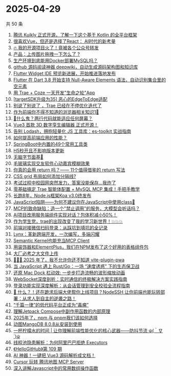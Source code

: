 # 2025-04-29

共 50 条

<!-- BEGIN JUEJIN -->
<!-- 最后更新时间 2025-04-29 01:11:07 +0800 -->
1. [腾讯 Kuikly 正式开源，了解一下这个基于 Kotlin 的全平台框架](https://juejin.cn/post/7497558282410115091)
1. [很喜欢Vue，但还是选择了React： AI时代的新考量](https://juejin.cn/post/7497174194715852815)
1. [🔥 我的开源项目火了！竟被各个公众号转发](https://juejin.cn/post/7497183377655087158)
1. [产品：上传图片拖拽一下怎么了 ? ](https://juejin.cn/post/7497597555347259443)
1. [生产环境到底能用Docker部署MySQL吗？](https://juejin.cn/post/7497057694530502665)
1. [github 源码阅读神器 deepwiki，自动生成源码架构图和知识库](https://juejin.cn/post/7497142873038880804)
1. [Flutter Widget IDE 预览新进展，开始推进落地发布](https://juejin.cn/post/7497194242211168294)
1. [Flutter 在 Dart 3.8 开始支持 Null-Aware Elements 语法，自动识别集合里的空元素](https://juejin.cn/post/7497178325158887460)
1. [用 Trae + Coze 一天开发"生命之轮"App](https://juejin.cn/post/7496876253865099316)
1. [[targetSDK升级为35] 恶心的EdgeToEdge适配](https://juejin.cn/post/7497170890083762213)
1. [别说了别说了 ，Trae 已经在不停优化迭代了 ](https://juejin.cn/post/7497821254205456410)
1. [作为前端你不得不知道的浏览器相关知识1🚀](https://juejin.cn/post/7497074247778746407)
1. [🤡什么鬼？两行代码就能适应任何屏幕？](https://juejin.cn/post/7497895954101403688)
1. [Vue3 首款 3D 数字孪生编辑器 正式开源！](https://juejin.cn/post/7497821254205816858)
1. [告别 Lodash，拥抱轻量化 JS 工具库：es-toolkit 实战指南](https://juejin.cn/post/7497154787525640229)
1. [如何提高前端应用的性能？](https://juejin.cn/post/7497128873751380005)
1. [SpringBoot中内置的49个常用工具类](https://juejin.cn/post/7497173460423753740)
1. [H5秒开且不影响版本更新](https://juejin.cn/post/7496694867793985563)
1. [无脑字节面基🥲](https://juejin.cn/post/7497919799172005888)
1. [毛玻璃实现交友软件心动嘉宾模糊效果](https://juejin.cn/post/7497821254205833242)
1. [你真的会用 return 吗？—— 11个值得借鉴的 return 写法](https://juejin.cn/post/7497804336568582183)
1. [CSS grid 布局如何添加分隔线?](https://juejin.cn/post/7497435737051709450)
1. [考试过程中校园网突然发力，答案没能保存...我炸了](https://juejin.cn/post/7497120124907913216)
1. [零基础搞定 Trae 智能体配置 + MySQL MCP 集成！手把手教学](https://juejin.cn/post/7496803529828155433)
1. [长跑8年，Node.js框架Koa v3.0终发布](https://juejin.cn/post/7497995257503236111)
1. [JavaScript陷阱——为何不建议你在JavaScript中使用class🫥](https://juejin.cn/post/7497120124906864640)
1. [MCP的致命缺陷：造一个"禁止调用"的服务，大模型会听话吗？](https://juejin.cn/post/7497428040484192310)
1. [AI项目改用服务端组件实现对话？包体积减小50%！](https://juejin.cn/post/7497821254204932122)
1. [作为学生党，trae的出现改变了我的学习新世界！💥💥💥](https://juejin.cn/post/7497168694985146420)
1. [前端对接微信扫码登录：从踩坑到填坑的全记录](https://juejin.cn/post/7497534120421392422)
1. [Lynx：革新跨端开发，一次编写，多端闪耀](https://juejin.cn/post/7497920392334983177)
1. [Semantic Kernel也能充当MCP Client](https://juejin.cn/post/7497074247777845287)
1. [用装饰器和ElementPlus，我们在NPM发布了这个好用的表格组件包](https://juejin.cn/post/7497818592014860315)
1. [大厂必考之大文件上传](https://juejin.cn/post/7497633044137639977)
1. [🚀🚀🚀 2025 年了，我不允许你还不知道 vite-plugin-pwa](https://juejin.cn/post/7497868344223989794)
1. [当 JavaScript 遇上 Rust/Go：一场 “速度诱惑” 下的生态保卫战](https://juejin.cn/post/7497970855910752282)
1. [还原 Mac Dock 栏动效: 一步步打造流畅的波形缩放动画](https://juejin.cn/post/7497435737051971594)
1. [ WebSocket深度剖析：实时通信的终极解决方案实践指南](https://juejin.cn/post/7497057694530387977)
1. [ 登录功能实现深度解析：从会话管理到安全校验全流程指南](https://juejin.cn/post/7497533992087797800)
1. [ 🤯 什么？！还在跪求后端大佬帮你上线项目？NodeSSH 让你前端也能玩转部署：从求人到自主的逆袭之路！](https://juejin.cn/post/7497413393542578227)
1. [“千篇一律”的低代码平台正成为“毒瘤”](https://juejin.cn/post/7497148576293666835)
1. [理解Jetpack Compose中副作用函数的内部原理](https://juejin.cn/post/7497813937670373415)
1. [2025年了，npm 与 pnpm我们该如何选择](https://juejin.cn/post/7497801626671448104)
1. [动图MangoDB 8.0.8从安装到使用](https://juejin.cn/post/7497148125929848884)
1. [一杯柠檬水的时间 | 让你理解前端性能优化的核心武器——防抖节流  ψ(｀∇´)ψ](https://juejin.cn/post/7497250572736430092)
1. [线程池隐患解析：为何阿里巴巴拒绝 Executors](https://juejin.cn/post/7497173891811393563)
1. [《HelloGitHub》第 109 期](https://juejin.cn/post/7497869631567544361)
1. [AI 神器！一键把 Vue3 源码解析成文档！](https://juejin.cn/post/7497194242211397670)
1. [Cursor 玩转 腾讯地图 MCP Server](https://juejin.cn/post/7497317090660499506)
1. [深入讲解Javascript中的常用数组操作函数](https://juejin.cn/post/7497120124906962944)
<!-- END JUEJIN -->